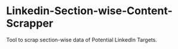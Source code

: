 # Linkedin-Section-wise-Content-Scrapper
Tool to scrap section-wise data of Potential LinkedIn Targets. 

